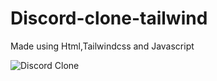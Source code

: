 # Discord-clone-tailwind
Made using Html,Tailwindcss and Javascript

![Discord Clone](https://github.com/ratishjain12/Discord-clone-tailwind/assets/43003421/9e1d9e26-33b3-4e2e-b81d-af2a401fd92c)
